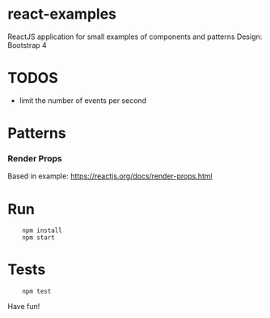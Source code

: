 # react-examples

ReactJS application for small examples of components and patterns
Design: Bootstrap 4

# TODOS
*  limit the number of events per second

# Patterns
### Render Props
Based in example: https://reactjs.org/docs/render-props.html

# Run
```
    npm install
    npm start
```

# Tests
```
    npm test
```
Have fun!

